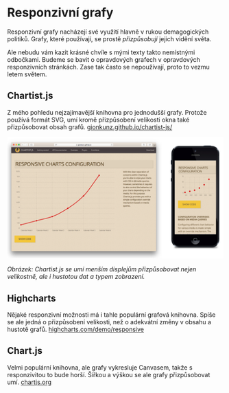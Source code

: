 # Responzivní grafy

Responzivní grafy nacházejí své využití hlavně v rukou demagogických politiků. Grafy, které používají, se prostě *přizpůsobují* jejich vidění světa.

Ale nebudu vám kazit krásné chvíle s mými texty takto nemístnými odbočkami. Budeme se bavit o opravdových grafech v opravdových responzivních stránkách. Zase tak často se nepoužívají, proto to vezmu letem světem.

## Chartist.js

Z mého pohledu nejzajímavější knihovna pro jednodušší grafy. Protože používá formát SVG, umí kromě přizpůsobení velikosti okna také přizpůsobovat obsah grafů. [gionkunz.github.io/chartist-js/](https://gionkunz.github.io/chartist-js/)

![](dist/images/original/chartist-js.png)

*Obrázek: Chartist.js se umí menším displejům přizpůsobovat nejen velikostně, ale i hustotou dat a typem  zobrazení.*

## Highcharts

Nějaké responzivní možnosti má i tahle populární grafová knihovna. Spíše se ale jedná o přizpůsobení velikosti, než o adekvátní změny v obsahu a hustotě grafů. [highcharts.com/demo/responsive](http://www.highcharts.com/demo/responsive)

## Chart.js

Velmi populární knihovna, ale grafy vykresluje Canvasem, takže s responzivitou to bude horší. Šířkou a výškou se ale grafy přizpůsobovat umí. [chartjs.org](http://www.chartjs.org/)

